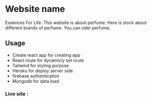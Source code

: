 # Website name 
Essences For Life. This website is about perfume. Here is stock about  different brands of perfume. You can oder perfume.



## Usage
* Create react app for creating app
* React route for dynamicly set route
* Tailwind for styling purpose
* Heroku for deploy server side
* firebase authentication
* Mongodb for data load

### Live site :

